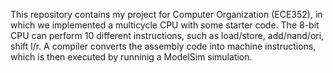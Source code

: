 This repository contains my project for Computer Organization (ECE352), in which we implemented a multicycle CPU with some starter code. 
The 8-bit CPU can perform 10 different instructions, such as load/store, add/nand/ori, shift l/r.
A compiler converts the assembly code into machine instructions, which is then executed by runninig a ModelSim simulation. 
